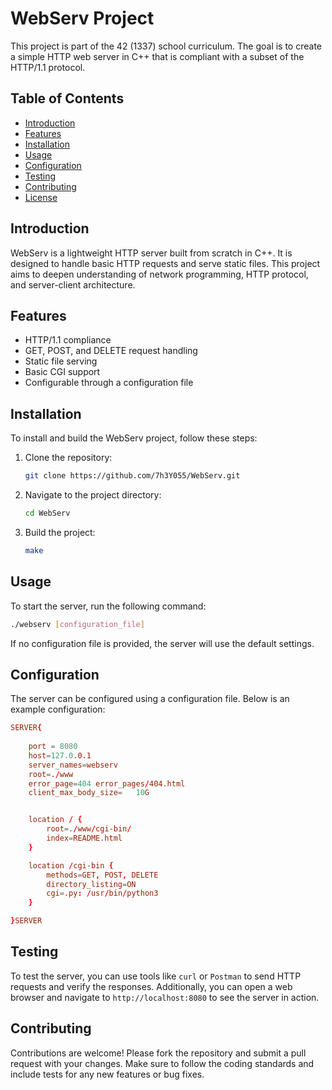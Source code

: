 # WebServ Project

This project is part of the 42 (1337) school curriculum. The goal is to create a simple HTTP web server in C++ that is compliant with a subset of the HTTP/1.1 protocol.

## Table of Contents
- [Introduction](#introduction)
- [Features](#features)
- [Installation](#installation)
- [Usage](#usage)
- [Configuration](#configuration)
- [Testing](#testing)
- [Contributing](#contributing)
- [License](#license)

## Introduction
WebServ is a lightweight HTTP server built from scratch in C++. It is designed to handle basic HTTP requests and serve static files. This project aims to deepen understanding of network programming, HTTP protocol, and server-client architecture.

## Features
- HTTP/1.1 compliance
- GET, POST, and DELETE request handling
- Static file serving
- Basic CGI support
- Configurable through a configuration file

## Installation
To install and build the WebServ project, follow these steps:

1. Clone the repository:
   ```sh
   git clone https://github.com/7h3Y055/WebServ.git
   ```
2. Navigate to the project directory:
   ```sh
   cd WebServ
   ```
3. Build the project:
   ```sh
   make
   ```

## Usage
To start the server, run the following command:
```sh
./webserv [configuration_file]
```
If no configuration file is provided, the server will use the default settings.

## Configuration
The server can be configured using a configuration file. Below is an example configuration:
```conf
SERVER{
	
    port = 8080
    host=127.0.0.1
    server_names=webserv
    root=./www
    error_page=404 error_pages/404.html
    client_max_body_size=   10G


    location / {
        root=./www/cgi-bin/
        index=README.html
    }

    location /cgi-bin {
        methods=GET, POST, DELETE
        directory_listing=ON
        cgi=.py: /usr/bin/python3
    }

}SERVER
```

## Testing
To test the server, you can use tools like `curl` or `Postman` to send HTTP requests and verify the responses. Additionally, you can open a web browser and navigate to `http://localhost:8080` to see the server in action.

## Contributing
Contributions are welcome! Please fork the repository and submit a pull request with your changes. Make sure to follow the coding standards and include tests for any new features or bug fixes.

